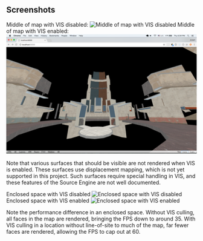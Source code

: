 ## Screenshots

Middle of map with VIS disabled:
![Middle of map with VIS disabled](img/mid-no-vis.png)
Middle of map with VIS enabled:
![Middle of map with VIS enabled](img/mid-vis.png)

Note that various surfaces that should be visible are not rendered when VIS is enabled. These surfaces use displacement mapping, which is not yet supported in this project. Such surfaces require special handling in VIS, and these features of the Source Engine are not well documented.

Enclosed space with VIS disabled
![Enclosed space with VIS disabled](img/stairs-no-vis.png)
Enclosed space with VIS enabled
![Enclosed space with VIS enabled](img/stairs-vis.png)

Note the performance difference in an enclosed space. Without VIS culling, all faces in the map are rendered, bringing the FPS down to around 35. With VIS culling in a location without line-of-site to much of the map, far fewer faces are rendered, allowing the FPS to cap out at 60.
